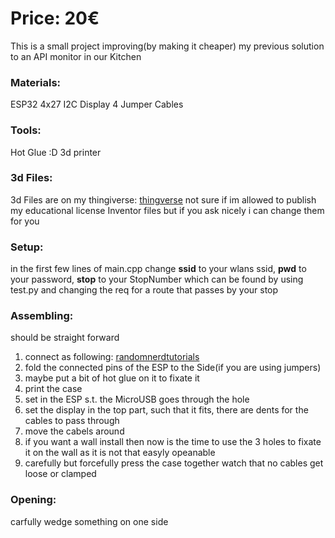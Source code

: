 # Price: 20€

This is a small project improving(by making it cheaper) my previous solution to an API monitor in our Kitchen

### Materials:
ESP32
4x27 I2C Display
4 Jumper Cables
### Tools:
Hot Glue :D
3d printer
### 3d Files:
3d Files are on my thingiverse: [thingverse](https://www.thingiverse.com/thing:7018258)
not sure if im allowed to publish my educational license Inventor files but if you ask nicely i can change them for you
### Setup:
in the first few lines of main.cpp change **ssid** to your wlans ssid, **pwd** to your password, **stop** to your StopNumber which can be found by using test.py and changing the req for a route that passes by your stop
### Assembling:
should be straight forward
1. connect as following: [randomnerdtutorials](https://randomnerdtutorials.com/esp32-esp8266-i2c-lcd-arduino-ide/)
2. fold the connected pins of the ESP to the Side(if you are using jumpers)
3. maybe put a bit of hot glue on it to fixate it
4. print the case
5. set in the ESP s.t. the MicroUSB goes through the hole
6. set the display in the top part, such that it fits, there are dents for the cables to pass through
7. move the cabels around
8. if you want a wall install then now is the time to use the 3 holes to fixate it on the wall as it is not that easyly opeanable 
9. carefully but forcefully press the case together watch that no cables get loose or clamped
### Opening:
carfully wedge something on one side
